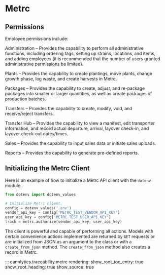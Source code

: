 # Metrc

## Permissions

Employee permissions include:

Administration – Provides the capability to perform all administrative functions,
including ordering tags, setting up strains, locations, and items, and adding
employees (it is recommended that the number of users granted administrative
permissions be limited).

Plants – Provides the capability to create plantings, move plants, change growth
phase, log waste, and create harvests in Metrc.

Packages – Provides the capability to create, adjust, and re-package packages into
smaller or larger quantities, as well as create packages of production batches.

Transfers – Provides the capability to create, modify, void, and receive/reject
transfers.

Transfer Hub – Provides the capability to view a manifest, edit transporter
information, and record actual departure, arrival, layover check-in, and layover
check-out dates/times.

Sales – Provides the capability to input sales data or initiate sales uploads.

Reports – Provides the capability to generate pre-defined reports.

## Initializing the Metrc Client

Here is an example of how to initialize a Metrc API client with the `dotenv` module.

```py
from dotenv import dotenv_values

# Initialize Metrc client.
config = dotenv_values('.env')
vendor_api_key = config['METRC_TEST_VENDOR_API_KEY']
user_api_key = config['METRC_TEST_USER_API_KEY']
track = metrc.authorize(vendor_api_key, user_api_key)
```

The client is powerful and capable of performing all actions. Models with certain convenience actions implemented are returned by `GET` requests or are initialized from JSON as an argument to the class or with a `create_from_json` method. The `create_from_json` method also creates a record in Metrc. 

::: cannlytics.traceability.metrc
    rendering:
      show_root_toc_entry: true
      show_root_heading: true
      show_source: true